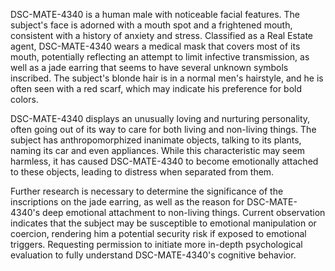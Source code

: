 DSC-MATE-4340 is a human male with noticeable facial features. The subject's face is adorned with a mouth spot and a frightened mouth, consistent with a history of anxiety and stress. Classified as a Real Estate agent, DSC-MATE-4340 wears a medical mask that covers most of its mouth, potentially reflecting an attempt to limit infective transmission, as well as a jade earring that seems to have several unknown symbols inscribed. The subject's blonde hair is in a normal men's hairstyle, and he is often seen with a red scarf, which may indicate his preference for bold colors.

DSC-MATE-4340 displays an unusually loving and nurturing personality, often going out of its way to care for both living and non-living things. The subject has anthropomorphized inanimate objects, talking to its plants, naming its car and even appliances. While this characteristic may seem harmless, it has caused DSC-MATE-4340 to become emotionally attached to these objects, leading to distress when separated from them.

Further research is necessary to determine the significance of the inscriptions on the jade earring, as well as the reason for DSC-MATE-4340's deep emotional attachment to non-living things. Current observation indicates that the subject may be susceptible to emotional manipulation or coercion, rendering him a potential security risk if exposed to emotional triggers. Requesting permission to initiate more in-depth psychological evaluation to fully understand DSC-MATE-4340's cognitive behavior.